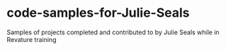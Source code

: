 # code-samples-for-Julie-Seals
Samples of projects completed and contributed to by Julie Seals while in Revature training
